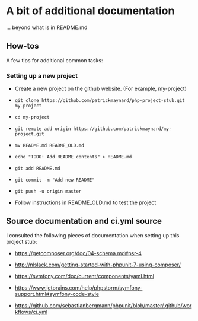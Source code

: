 # A bit of additional documentation

... beyond what is in README.md

## How-tos

A few tips for additional common tasks:

### Setting up a new project

* Create a new project on the github website. (For example, my-project)

* `git clone https://github.com/patrickmaynard/php-project-stub.git my-project`

* `cd my-project`

* `git remote add origin https://github.com/patrickmaynard/my-project.git`

* `mv README.md README_OLD.md`

* `echo "TODO: Add README contents" > README.md`

* `git add README.md`

* `git commit -m "Add new README"`

* `git push -u origin master`

* Follow instructions in README_OLD.md to test the project

## Source documentation and ci.yml source

I consulted the following pieces of documentation when setting up this project stub:

* https://getcomposer.org/doc/04-schema.md#psr-4

* http://nlslack.com/getting-started-with-phpunit-7-using-composer/

* https://symfony.com/doc/current/components/yaml.html

* https://www.jetbrains.com/help/phpstorm/symfony-support.html#symfony-code-style

* https://github.com/sebastianbergmann/phpunit/blob/master/.github/workflows/ci.yml

